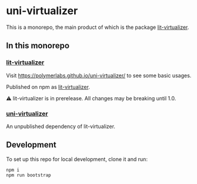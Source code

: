 # uni-virtualizer

This is a monorepo, the main product of which is the package [lit-virtualizer](./packages/lit-virtualizer/).

## In this monorepo

### [lit-virtualizer](./packages/lit-virtualizer/)

Visit https://polymerlabs.github.io/uni-virtualizer/ to see some basic usages.

Published on npm as [lit-virtualizer](https://www.npmjs.com/package/lit-virtualizer).

⚠️ lit-virtualizer is in prerelease. All changes may be breaking until 1.0.
 
### [uni-virtualizer](./packages/uni-virtualizer/)

An unpublished dependency of lit-virtualizer.

## Development

To set up this repo for local development, clone it and run:

```
npm i
npm run bootstrap
```